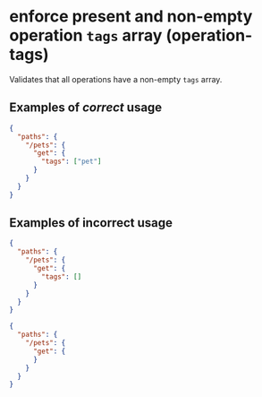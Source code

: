 # enforce present and non-empty operation `tags` array (operation-tags)

Validates that all operations have a non-empty `tags` array.

## Examples of *correct* usage

```json
{
  "paths": {
    "/pets": {
      "get": {
        "tags": ["pet"]
      }
    }
  }
}

```

## Examples of **incorrect** usage

```json
{
  "paths": {
    "/pets": {
      "get": {
        "tags": []
      }
    }
  }
}
```

```json
{
  "paths": {
    "/pets": {
      "get": {
      }
    }
  }
}
```
